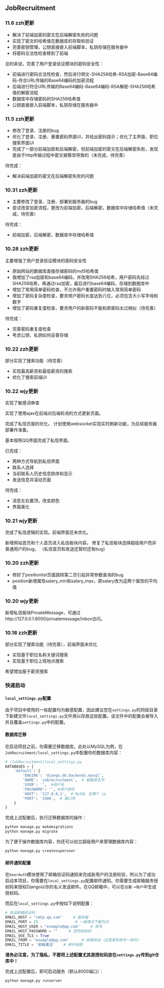 ## JobRecruitment

### 11.6 zzh更新
- 解决了前端加密的密文在后端解密失败的问题
- 实现了密文的哈希值在数据库的存取和验证
- 完善密钥管理，公钥直接嵌入前端脚本，私钥存储在服务器中
- 将密码合法性检查移到了前端

总的来说，完善了用户登录验证模块的密码安全性：
- 前端进行密码合法性检查，然后进行明文-SHA256哈希-RSA加密-Base64编码-符合URL传输的Base64编码的加密流程
- 后端进行符合URL传输的Base64编码-Base64编码-RSA解密-SHA256哈希值的解密流程
- 数据库中存储密码的SHA256哈希值
- 公钥直接嵌入前端脚本，私钥存储在服务器中


### 11.5 zzh更新
- 修改了登录、注册的bug
- 优化了登录、注册、重置密码界面UI，并给出密码提示；优化了主界面、职位搜索界面UI
- 完成了一部分前端加密和后端解密，但前端加密的密文在后端解密失败，发现是由于http传输过程中密文被篡改导致的（未完成，待完善）

待完成：
- 解决前端加密的密文在后端解密失败的问题

### 10.31 zzh更新
- 主要修改了登录、注册、部署到服务器的bug
- 尝试改变加密流程，更改为前端加密，后端解密，数据库中存储哈希值（未完成，待完善）

待完成：
- 前端加密，后端解密，数据库中存储哈希值

### 10.28 zzh更新

主要增强了用户登录验证模块的密码安全性
- 原始网站的数据库直接存储密码的md5哈希值
- 我增加了rsa加密和base64编码，并改用SHA256哈希，用户密码先经过SHA256哈希，再通过rsa加密，最后进行base64编码，存储到数据库中
- 增加了常用简单密码检查，不允许用户重置密码时输入常用简单密码
- 增加了密码复杂度检查，要求用户密码长度达到八位，必须包含大小写字母和数字
- 增加了密码重复度检查，要求用户的新密码不能和原密码太过相似（待完善）

待完成：
- 完善密码重复度检查
- 考虑公钥、私钥如何妥善存储

### 10.22 zzh更新

部分实现了搜索功能（待完善）
- 实现最高薪资和最低薪资的搜索
- 优化了搜索前端UI

### 10.22 wjy更新

实现了敏感词审查

实现了使用ajax在前端对后端轮询的方式更新页面。

完成了私信页面的优化。
计划使用websocket实现实时刷新功能，为后续服务器部署作准备。

基本按照QQ界面完成了私信界面。

已完成：
- 两种方式导航到私信界面
- 联系人选择
- 当前联系人历史信息排序和显示
- 发送信息并滚动页面

待完成：
- 消息左右置顶，改变颜色
- 界面美化

### 10.21 wjy更新
完成了私信逻辑的实现。前端界面还未优化。

新增网站首页和个人首页进入私信板块内容。
修复了私信板块选择超级用户而非普通用户的bug。
（私信首页和发送还暂时还有bug）

### 10.20 zzh更新

- 修好了positionlist页面跳转第二页引起异常参数查询的bug
- position新增属性salary_min和salary_max，原salary改为这两个属性的平均值

### 10.20 wjy更新
新增私信板块PrivateMessage，可通过http://127.0.0.1:8000/privatemessage/inbox访问。


### 10.18 zzh更新

部分实现了搜索功能（待完善），前端界面未优化
- 实现基于职位名称关键词搜索
- 实现基于职位上班地点搜索

希望增加基于薪资搜索

### 快速启动

#### `local_settings.py`配置

由于项目中使用的一些配置均为敏感配置，因此建议您在`settings.py`的同级目录下新建文件`local_settings.py`文件用以存放这些配置。该文件中的配置会被导入并且覆盖`settings.py`中的配置。

#### 数据库迁移

在启动项目之前，你需要迁移数据库。此处以MySQL为例，在`JobRecruitment/local_settings.py`中配置你的数据库内容：

```python
# /JobRecruitment/local_settings.py
DATABASES = {
    'default': {
        'ENGINE': 'django.db.backends.mysql',
        'NAME': 'jobrecruitment',  # 数据库名字
        'USER': '',  #用户名
        'PASSWORD': '', #用户密码
        'HOST': '127.0.0.1',  # MySQL 在哪个 ip
        'PORT': '3306',  # 端口号
    }
}
```

完成上述配置后，执行迁移数据库的操作：

```bash
python manage.py makemigrations
python manage.py migrate
```

为了便于操作数据库内容，你还可以创立超级用户来管理数据库内容：

```bash
python manage.py createsuperuser
```

#### 邮件通知配置

在`UserAuth`模块使用了邮箱验证码通知来完成新用户的注册校验，所以为了成功启动本项目，你需要在`local_settings.py`配置邮件通知。你需要生成邮箱服务授权码来授权Django以你的名义发送邮件。在QQ邮箱中，可以在`设置->账户`中生成授权码。

而后在`local_settings.py`中按如下说明配置：

```python
# 发送邮箱验证码
EMAIL_HOST = "smtp.qq.com"     # 服务器
EMAIL_PORT = 25                 # 一般情况下都为25
EMAIL_HOST_USER = "example@qq.com"     # 账号
EMAIL_HOST_PASSWORD = ""     # 您的授权码
EMAIL_USE_TLS = True       
EMAIL_FROM = "example@qq.com"      # 邮箱来自（这里是和账号一样的）
EMAIL_TITLE = '邮箱激活'	# 邮件标题
```

**请务必注意，为了隐私，不要将上述配置尤其是授权码放在`settings.py`传到git仓库中！**

完成上述配置后，即可启动服务（默认8000端口）：

```bash
python manage.py runserver
```

